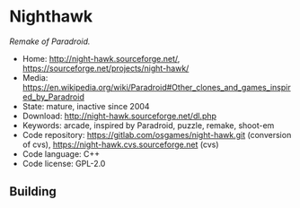 # Nighthawk

_Remake of Paradroid._

- Home: http://night-hawk.sourceforge.net/, https://sourceforge.net/projects/night-hawk/
- Media: https://en.wikipedia.org/wiki/Paradroid#Other_clones_and_games_inspired_by_Paradroid
- State: mature, inactive since 2004
- Download: http://night-hawk.sourceforge.net/dl.php
- Keywords: arcade, inspired by Paradroid, puzzle, remake, shoot-em
- Code repository: https://gitlab.com/osgames/night-hawk.git (conversion of cvs), https://night-hawk.cvs.sourceforge.net (cvs)
- Code language: C++
- Code license: GPL-2.0

## Building
